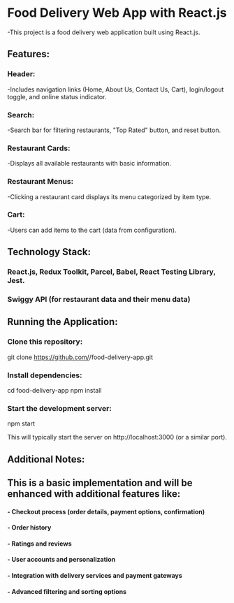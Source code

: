 # Food Delivery Web App with React.js
-This project is a food delivery web application built using React.js.

## Features:

### Header: 
-Includes navigation links (Home, About Us, Contact Us, Cart), login/logout toggle, and online status indicator.
### Search: 
-Search bar for filtering restaurants, "Top Rated" button, and reset button.
### Restaurant Cards: 
-Displays all available restaurants with basic information.
### Restaurant Menus: 
-Clicking a restaurant card displays its menu categorized by item type.
### Cart: 
-Users can add items to the cart (data from configuration).

## Technology Stack:
### React.js, Redux Toolkit, Parcel, Babel, React Testing Library, Jest.
### Swiggy API (for restaurant data and their menu data)

## Running the Application:

### Clone this repository:

git clone https://github.com/<your-username>/food-delivery-app.git

### Install dependencies:
cd food-delivery-app
npm install

### Start the development server:
npm start

This will typically start the server on http://localhost:3000 (or a similar port).

## Additional Notes:

## This is a basic implementation and will be enhanced with additional features like:
#### - Checkout process (order details, payment options, confirmation)
#### - Order history
#### - Ratings and reviews
#### - User accounts and personalization
#### - Integration with delivery services and payment gateways
#### - Advanced filtering and sorting options






